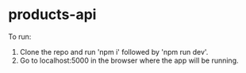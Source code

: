 # products-api

To run: 
1. Clone the repo and run 'npm i' followed by 'npm run dev'. 
2. Go to localhost:5000 in the browser where the app will be running. 
